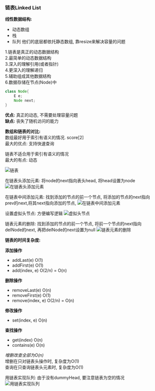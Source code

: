 ### 链表Linked List

**线性数据结构:**  
- 动态数组
- 栈
- 队列
他们的底层都依托静态数组, 靠resize来解决容量的问题  

1.链表是真正的动态数据结构  
2.最简单的动态数据结构  
3.深入的理解引用(或者指针)  
4.更深入的理解递归  
5.辅助组成其他数据结构  
6.数据存储在节点(Node)中  

```java
class Node{
    E e;
    Node next;
}
```

**优点:** 真正的动态, 不需要处理容量问题  
**缺点:** 丧失了随机访问的能力

**数组和链表的对比:**  
数组最好用于索引有语义的情况. score[2]  
最大的优点: 支持快速查询  

链表不适合用于索引有语义的情况  
最大的有点:  动态  

![链表](https://study-note-huang.oss-cn-beijing.aliyuncs.com/img/20211207231924.png)


在链表头添加元素: 将node的next指向表头head, 将head设置为node
![在链表头添加元素](https://study-note-huang.oss-cn-beijing.aliyuncs.com/img/20211207232438.png)

在链表中间添加元素: 找到添加的节点的前一个节点, 将添加的节点的next指向prev的next,将其next指向添加的节点, 
![在链表中间添加元素](https://study-note-huang.oss-cn-beijing.aliyuncs.com/img/20211207232736.png)

设置虚拟头节点: 方便编写逻辑
![虚拟头节点](https://study-note-huang.oss-cn-beijing.aliyuncs.com/img/20211207232932.png)

链表元素的删除: 找到添加的节点的前一个节点, 将前一个节点的next指向delNode的next, 再把delNode的next设置为null
![链表元素的删除](https://study-note-huang.oss-cn-beijing.aliyuncs.com/img/20211207233225.png)

**链表的时间复杂度:**  

**添加操作**  
- addLast(e) O(1)  
- addFirst(e) O(1)
- add(index, e) O(2/n)  =  O(n)  

**删除操作**  
- removeLast(e) O(n)  
- removeFirst(e) O(1)
- remove(index, e) O(2/n)  =  O(n)  

**修改操作**  
- set(index, e)  O(n)  

**查找操作**  
- get(index)  O(n)  
- contains(e)  O(n)  

*增删改查全部为O(n)*  
增删在只对链表头操作时, 复杂度为O(1)  
查询在只查询链表头元素时, 复杂度为O(1)  

用链表实现队列: 由于没有dummyHead, 要注意链表为空的情况
![用链表实现队列](https://study-note-huang.oss-cn-beijing.aliyuncs.com/img/20211207235325.png)